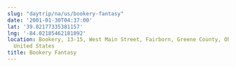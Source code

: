 ```yaml
---
slug: "daytrip/na/us/bookery-fantasy"
date: '2001-01-30T04:37:00'
lat: '39.82177335381157'
lng: '-84.02185462181092'
location: Bookery, 13-15, West Main Street, Fairborn, Greene County, Ohio, 45324,
  United States
title: Bookery Fantasy
---
```



